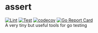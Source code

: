 # assert
[![Lint](https://github.com/rpccloud/assert/workflows/Lint/badge.svg)](https://github.com/rpccloud/assert/actions?query=workflow%3ALint)
[![Test](https://github.com/rpccloud/assert/workflows/Test/badge.svg)](https://github.com/rpccloud/assert/actions?query=workflow%3ATest)
[![codecov](https://codecov.io/gh/rpccloud/assert/branch/master/graph/badge.svg)](https://codecov.io/gh/rpccloud/assert)
[![Go Report Card](https://goreportcard.com/badge/github.com/rpccloud/assert)](https://goreportcard.com/report/github.com/rpccloud/assert)
<br>
A very tiny but useful tools for go testing
